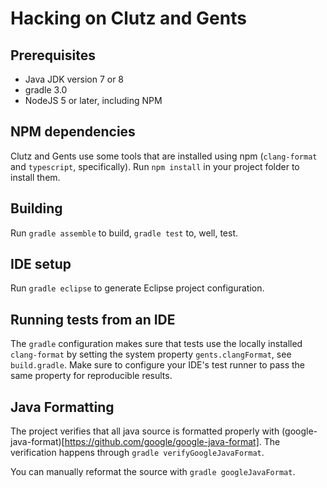 # Hacking on Clutz and Gents

## Prerequisites

- Java JDK version 7 or 8
- gradle 3.0
- NodeJS 5 or later, including NPM

## NPM dependencies

Clutz and Gents use some tools that are installed using npm (`clang-format` and
`typescript`, specifically). Run `npm install` in your project folder to
install them.

## Building

Run `gradle assemble` to build, `gradle test` to, well, test.

## IDE setup

Run `gradle eclipse` to generate Eclipse project configuration.

## Running tests from an IDE

The `gradle` configuration makes sure that tests use the locally installed
`clang-format` by setting the system property `gents.clangFormat`, see
`build.gradle`. Make sure to configure your IDE's test runner to pass the same
property for reproducible results.

## Java Formatting

The project verifies that all java source is formatted properly with
(google-java-format)[https://github.com/google/google-java-format]. The
verification happens through `gradle verifyGoogleJavaFormat`.

You can manually reformat the source with `gradle googleJavaFormat`.
